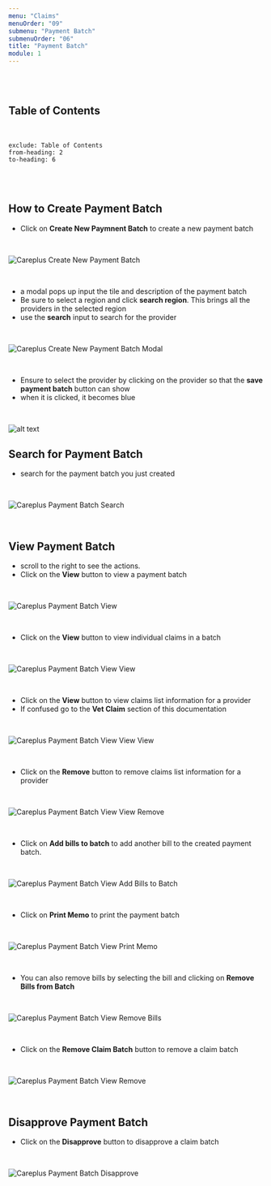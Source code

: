 ```yaml
---
menu: "Claims"
menuOrder: "09"
submenu: "Payment Batch"
submenuOrder: "06"
title: "Payment Batch"
module: 1
---
```


<br />
<br />

## Table of Contents

<br />

```toc
exclude: Table of Contents
from-heading: 2
to-heading: 6
```

<br />
<br />

## How to Create Payment Batch

- Click on **Create New Paymnent Batch** to create a new payment batch

<br />

![Careplus Create New Payment Batch](/images/CareplusCreateNewPaymentBatch.png "Create New Payment Batch")

<br>

- a modal pops up input the tile and description of the payment batch
- Be sure to select a region and click **search region**. This brings all the providers in the selected region
- use the **search** input to search for the provider

<br />

![Careplus Create New Payment Batch Modal](/images/CareplusCreateNewPaymentBatchModal.png "Create New Payment Batch Modal")

<br>

- Ensure to select the provider by clicking on the provider so that the **save payment batch** button can show
- when it is clicked, it becomes blue

<br>

![alt text](/images/savePaymentBatch.png "Title")

## Search for Payment Batch

- search for the payment batch you just created

<br>

![Careplus Payment Batch Search](/images/CareplusPaymentBatchSearch.png "Payment Batch Search")

<br />

## View Payment Batch

- scroll to the right to see the actions.
- Click on the **View** button to view a payment batch

<br>

![Careplus Payment Batch View](/images/CareplusPaymentBatchView.png "Payment Batch View")

<br />

- Click on the **View** button to view individual claims in a batch

<br />

![Careplus Payment Batch View View](/images/CareplusPaymentBatchViewView.png "Payment Batch View View")

<br />

- Click on the **View** button to view claims list information for a provider
- If confused go to the **Vet Claim** section of this documentation

<br />

![Careplus Payment Batch View View View](/images/CareplusPaymentBatchViewViewView.png "Payment Batch View View View")

<br />

- Click on the **Remove** button to remove claims list information for a provider

<br />

![Careplus Payment Batch View View Remove](/images/CareplusPaymentBatchViewViewRemove.png "Payment Batch View View Remove")

<br />

- Click on **Add bills to batch** to add another bill to the created payment batch.

<br />

![Careplus Payment Batch View Add Bills to Batch](/images/CareplusPaymentBatchViewAddBillstoBatch.png "Payment Batch View Add Bills to Batch")

<br />

- Click on **Print Memo** to print the payment batch

<br>

![Careplus Payment Batch View Print Memo](/images/CareplusPaymentBatchViewPrintMemo.png "Payment Batch View Print Memo")

<br />

- You can also remove bills by selecting the bill and clicking on **Remove Bills from Batch**

<br />

![Careplus Payment Batch View Remove Bills](/images/CareplusPaymentBatchViewRemoveBills.png "Payment Batch View Remove Bills")

<br />

- Click on the **Remove Claim Batch** button to remove a claim batch

<br />

![Careplus Payment Batch View Remove](/images/CareplusPaymentBatchViewRemove.png "Payment Batch View Remove")

<br />

## Disapprove Payment Batch

- Click on the **Disapprove** button to disapprove a claim batch

<br />

![Careplus Payment Batch Disapprove](/images/CareplusPaymentBatchDisapprove.png "Payment Batch Disapprove")

<br />

<!-- ![alt text](/images/CPCourseSettings.png "Title")

<br />

- Click on **Viewer** tab to view course details
- Select learning path from the dropdown list
- Select learning area of interest from the dropdown list
- Select pricing from the dropdown list
- Click on **Save Viewer Settings** button to save viewers settings

<br>

![alt text](/images/CpCreateCourse.png "Title")

<br />

- Click on **Course Content** tab to view course details
- Type in Section Title in the text area
- Click on **Add Section** button to add new section

- Click on the arrow to release dropdown
  <br>

![alt text](/images/CPAddContent.png "Title")

<br />

- Click on **Add Content** button to add new content

<br>

![alt text](/images/ChemistryVideo.png "Title")

<br />

- Click on **Course Content** tab to view course details
- Enter Content name
- Select files to upload (PDF or Video ) from the dropdown
- Click on **Choose file** to select file from your computer
- Click on **Add Content** button to upload selected file

<br />

![alt text](/images/CpPublishCourse.png "Title")

<br />

- Click on **Preview Course** button to make neccessary corrections OR
- Click on **Publish Course** button to publish course

<br />

![alt text](/images/ConfirmPublished.png "Title")

<br />

- Click on **Close** button to close modal

**Note: Once course has been published it cannot be edited**

<br />
<br />

## How to access Published Courses

- Click on **My Content** on the side bar to direct you to content page

<br />

![alt text](/images/CPpublishedContent.png "Title")

<br />

- Click on **Course** to direct you to list of published courses

<br />

![alt text](/images/CPCourse.png "Title")

<br />
 -->
